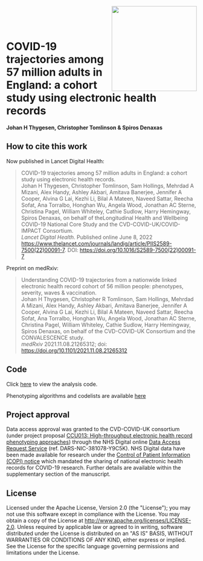 <image src="BHFDSC_logo.png"
    align="right"
    width=225>  
<br>
<br>

# COVID-19 trajectories among 57 million adults in England: a cohort study using electronic health records  
**Johan H Thygesen, Christopher Tomlinson & Spiros Denaxas**

## How to cite this work

Now published in Lancet Digital Health:  

> COVID-19 trajectories among 57 million adults in England: a cohort study using electronic health records.  
Johan H Thygesen, Christopher Tomlinson, Sam Hollings, Mehrdad A Mizani, Alex Handy, Ashley Akbari, Amitava Banerjee, Jennifer A Cooper, Alvina G Lai, Kezhi Li, Bilal A Mateen, Naveed Sattar, Reecha Sofat, Ana Torralbo, Honghan Wu, Angela Wood, Jonathan AC Sterne, Christina Pagel, William Whiteley, Cathie Sudlow, Harry Hemingway, Spiros Denaxas, on behalf of theLongitudinal Health and Wellbeing COVID-19 National Core Study and the CVD-COVID-UK/COVID-IMPACT Consortium.  
*Lancet Digital Health*. Published online June 8, 2022 https://www.thelancet.com/journals/landig/article/PIIS2589-7500(22)00091-7. DOI: https://doi.org/10.1016/S2589-7500(22)00091-7  
  
Preprint on medRxiv:  

> Understanding COVID-19 trajectories from a nationwide linked electronic health record cohort of 56 million people: phenotypes, severity, waves & vaccination.  
Johan H Thygesen, Christopher R Tomlinson, Sam Hollings, Mehrdad A Mizani, Alex Handy, Ashley Akbari, Amitava Banerjee, Jennifer A Cooper, Alvina G Lai, Kezhi Li, Bilal A Mateen, Naveed Sattar, Reecha Sofat, Ana Torralbo, Honghan Wu, Angela Wood, Jonathan AC Sterne, Christina Pagel, William Whiteley, Cathie Sudlow, Harry Hemingway, Spiros Denaxas, on behalf of the CVD-COVID-UK Consortium and the CONVALESCENCE study.  
*medRxiv* 2021.11.08.21265312; doi: https://doi.org/10.1101/2021.11.08.21265312

## Code

Click [here](https://github.com/BHFDSC/CCU013_01_ENG-COVID-19_event_phenotyping/tree/main/code) to view the analysis code.

Phenotyping algorithms and codelists are available [here](https://github.com/BHFDSC/CCU013_01_ENG-COVID-19_event_phenotyping/tree/main/phenotypes)

## Project approval

Data access approval was granted to the CVD-COVID-UK consortium (under project proposal [CCU013: High-throughput electronic health record phenotyping approaches](https://github.com/BHFDSC/CCU013)) through the NHS Digital online [Data Access Request Service](https://digital.nhs.uk/services/data-access-request-service-dars) (ref. DARS-NIC-381078-Y9C5K). NHS Digital data have been made available for research under the [Control of Patient Information (COPI) notice](https://digital.nhs.uk/coronavirus/coronavirus-covid-19-response-information-governance-hub/control-of-patient-information-copi-notice) which mandated the sharing of national electronic health records for COVID-19 research. Further details are available within the supplementary section of the manuscript.

## License

Licensed under the Apache License, Version 2.0 (the "License"); you may not use this software except in compliance with the License. You may obtain a copy of the License at http://www.apache.org/licenses/LICENSE-2.0. Unless required by applicable law or agreed to in writing, software distributed under the License is distributed on an "AS IS" BASIS, WITHOUT WARRANTIES OR CONDITIONS OF ANY KIND, either express or implied. See the License for the specific language governing permissions and limitations under the License.
